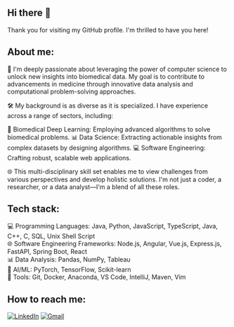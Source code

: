 Hi there 👋
---
Thank you for visiting my GitHub profile. I'm thrilled to have you here!

About me: 
---
🔬 I'm deeply passionate about leveraging the power of computer science to unlock new insights into biomedical data. My goal is to contribute to advancements in medicine through innovative data analysis and computational problem-solving approaches.

🛠️ My background is as diverse as it is specialized. I have experience across a range of sectors, including:

🧬 Biomedical Deep Learning: Employing advanced algorithms to solve biomedical problems.
📊 Data Science: Extracting actionable insights from complex datasets by designing algorithms.
💻 Software Engineering: Crafting robust, scalable web applications.

🌐 This multi-disciplinary skill set enables me to view challenges from various perspectives and develop holistic solutions. I'm not just a coder, a researcher, or a data analyst—I'm a blend of all these roles.

Tech stack:
---
💻 Programming Languages: Java, Python, JavaScript, TypeScript, Java, C++, C, SQL, Unix Shell Script  
🌐 Software Engineering Frameworks: Node.js, Angular, Vue.js, Express.js, FastAPI, Spring Boot, React  
📊 Data Analysis: Pandas, NumPy, Tableau  
🤖 AI/ML: PyTorch, TensorFlow, Scikit-learn  
🚀 Tools: Git, Docker, Anaconda, VS Code, IntelliJ, Maven, Vim  

How to reach me:
---
[![LinkedIn](https://img.shields.io/badge/LinkedIn-0077B5?style=for-the-badge&logo=linkedin&logoColor=white)](www.linkedin.com/in/guning-shen)
[![Gmail](https://img.shields.io/badge/Gmail-D14836?style=for-the-badge&logo=gmail&logoColor=white)](mailto:guningshen@gmail.com)

<!--
**GuningShen/GuningShen** is a ✨ _special_ ✨ repository because its `README.md` (this file) appears on your GitHub profile.

Here are some ideas to get you started:

- 🔭 I’m currently working on ...
- 🌱 I’m currently learning ...
- 👯 I’m looking to collaborate on ...
- 🤔 I’m looking for help with ...
- 💬 Ask me about ...
- 📫 How to reach me: ...
- 😄 Pronouns: ...
- ⚡ Fun fact: ...
-->
